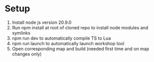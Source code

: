 # Setup

1. Install node js version 20.9.0
2. Run npm install at root of cloned repo to install node modules and symlinks
3. npm run dev to automatically compile TS to Lua
4. npm run launch to automatically launch workshop tool
5. Open corresponding map and build (needed first time and on map changes only)
